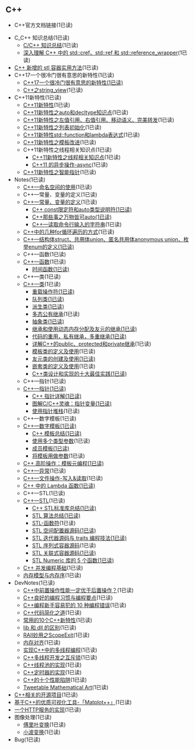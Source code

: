 ## C++

+ C++官方文档链接(1已读)

* C_C++ 知识总结(1已读)
  * [C/C++ 知识总结](C%2B%2B//C_C%2B%2B%20%E7%9F%A5%E8%AF%86%E6%80%BB%E7%BB%93.md)(1已读)
  * [深入理解 C++ 中的 std::cref、std::ref 和 std::reference_wrapper](C%2B%2B/C_C%2B%2B%20%E7%9F%A5%E8%AF%86%E6%80%BB%E7%BB%93/%E6%B7%B1%E5%85%A5%E7%90%86%E8%A7%A3%20C%2B%2B%20%E4%B8%AD%E7%9A%84%20std__cref%E3%80%81std__ref%20%E5%92%8C%20std__reference_wrapper.md)(1已读)
 * [C++ 新增的 stl 容器实用方法](C%2B%2B//C%2B%2B%20%E6%96%B0%E5%A2%9E%E7%9A%84%20stl%20%E5%AE%B9%E5%99%A8%E5%AE%9E%E7%94%A8%E6%96%B9%E6%B3%95.md)(1已读)
* C++17一个很冷门很有意思的新特性(1已读)
  * [C++17一个很冷门很有意思的新特性(1已读)](C%2B%2B//C%2B%2B17%E4%B8%80%E4%B8%AA%E5%BE%88%E5%86%B7%E9%97%A8%E5%BE%88%E6%9C%89%E6%84%8F%E6%80%9D%E7%9A%84%E6%96%B0%E7%89%B9%E6%80%A7.md)
  * [C++之string_view](C%2B%2B/C%2B%2B17%E4%B8%80%E4%B8%AA%E5%BE%88%E5%86%B7%E9%97%A8%E5%BE%88%E6%9C%89%E6%84%8F%E6%80%9D%E7%9A%84%E6%96%B0%E7%89%B9%E6%80%A7/C%2B%2B%E4%B9%8Bstring_view.md)(1已读)
* C++11新特性(1已读)
  * [C++11新特性](C%2B%2B//C%2B%2B11%E6%96%B0%E7%89%B9%E6%80%A7.md)(1已读)
  * [C++11新特性之auto和decltype知识点](C%2B%2B/C%2B%2B11%E6%96%B0%E7%89%B9%E6%80%A7/C%2B%2B11%E6%96%B0%E7%89%B9%E6%80%A7%E4%B9%8Bauto%E5%92%8Cdecltype%E7%9F%A5%E8%AF%86%E7%82%B9.md)(1已读)
  * [C++11新特性之左值引用、右值引用、移动语义、完美转发](C%2B%2B/C%2B%2B11%E6%96%B0%E7%89%B9%E6%80%A7/C%2B%2B11%E6%96%B0%E7%89%B9%E6%80%A7%E4%B9%8B%E5%B7%A6%E5%80%BC%E5%BC%95%E7%94%A8%E3%80%81%E5%8F%B3%E5%80%BC%E5%BC%95%E7%94%A8%E3%80%81%E7%A7%BB%E5%8A%A8%E8%AF%AD%E4%B9%89%E3%80%81%E5%AE%8C%E7%BE%8E%E8%BD%AC%E5%8F%91.md)(1已读)
  * [C++11新特性之列表初始化](C%2B%2B/C%2B%2B11%E6%96%B0%E7%89%B9%E6%80%A7/C%2B%2B11%E6%96%B0%E7%89%B9%E6%80%A7%E4%B9%8B%E5%88%97%E8%A1%A8%E5%88%9D%E5%A7%8B%E5%8C%96.md)(1已读)
  * [C++11新特性std::function和lambda表达式](C%2B%2B/C%2B%2B11%E6%96%B0%E7%89%B9%E6%80%A7/C%2B%2B11%E6%96%B0%E7%89%B9%E6%80%A7std__function%E5%92%8Clambda%E8%A1%A8%E8%BE%BE%E5%BC%8F.md)(1已读)
  * [C++11新特性之模板改进](C%2B%2B/C%2B%2B11%E6%96%B0%E7%89%B9%E6%80%A7/C%2B%2B11%E6%96%B0%E7%89%B9%E6%80%A7%E4%B9%8B%E6%A8%A1%E6%9D%BF%E6%94%B9%E8%BF%9B.md)(1已读)
  * C++11新特性之线程相关知识点(1已读)
    * [C++11新特性之线程相关知识点](C%2B%2B/C%2B%2B11%E6%96%B0%E7%89%B9%E6%80%A7/C%2B%2B11%E6%96%B0%E7%89%B9%E6%80%A7%E4%B9%8B%E7%BA%BF%E7%A8%8B%E7%9B%B8%E5%85%B3%E7%9F%A5%E8%AF%86%E7%82%B9.md)(1已读)
    * [C++11 的异步操作-async](C%2B%2B/C%2B%2B11%E6%96%B0%E7%89%B9%E6%80%A7/C%2B%2B11%E6%96%B0%E7%89%B9%E6%80%A7%E4%B9%8B%E7%BA%BF%E7%A8%8B%E7%9B%B8%E5%85%B3%E7%9F%A5%E8%AF%86%E7%82%B9/C%2B%2B11%20%E7%9A%84%E5%BC%82%E6%AD%A5%E6%93%8D%E4%BD%9C-async.md)(1已读)
  * [C++11新特性之智能指针](C%2B%2B/C%2B%2B11%E6%96%B0%E7%89%B9%E6%80%A7/C%2B%2B11%E6%96%B0%E7%89%B9%E6%80%A7%E4%B9%8B%E6%99%BA%E8%83%BD%E6%8C%87%E9%92%88.md)(1已读)
* Notes(1已读)
  * [C++—命名空间的使用](C%2B%2B/Notes/C%2B%2B%E2%80%94%E5%91%BD%E5%90%8D%E7%A9%BA%E9%97%B4%E7%9A%84%E4%BD%BF%E7%94%A8.md)(1已读)
  * C++—常量、变量的定义(1已读)
  * [C++—常量、变量的定义](C%2B%2B/Notes/C%2B%2B%E2%80%94%E5%B8%B8%E9%87%8F%E3%80%81%E5%8F%98%E9%87%8F%E7%9A%84%E5%AE%9A%E4%B9%89.md)(1已读)
    * [C++ const限定符和auto类型说明符(1已读)](C%2B%2B/Notes/C%2B%2B%E2%80%94%E5%B8%B8%E9%87%8F%E3%80%81%E5%8F%98%E9%87%8F%E7%9A%84%E5%AE%9A%E4%B9%89/C%2B%2B%20const%E9%99%90%E5%AE%9A%E7%AC%A6%E5%92%8Cauto%E7%B1%BB%E5%9E%8B%E8%AF%B4%E6%98%8E%E7%AC%A6.md)
    * [C++那些事之万物皆可auto(1已读)](C%2B%2B/Notes/C%2B%2B%E2%80%94%E5%B8%B8%E9%87%8F%E3%80%81%E5%8F%98%E9%87%8F%E7%9A%84%E5%AE%9A%E4%B9%89/C%2B%2B%E9%82%A3%E4%BA%9B%E4%BA%8B%E4%B9%8B%E4%B8%87%E7%89%A9%E7%9A%86%E5%8F%AFauto.md)
    * [C++—读取命令行输入的字符串](C%2B%2B/Notes/C%2B%2B%E2%80%94%E5%B8%B8%E9%87%8F%E3%80%81%E5%8F%98%E9%87%8F%E7%9A%84%E5%AE%9A%E4%B9%89/C%2B%2B%E2%80%94%E8%AF%BB%E5%8F%96%E5%91%BD%E4%BB%A4%E8%A1%8C%E8%BE%93%E5%85%A5%E7%9A%84%E5%AD%97%E7%AC%A6%E4%B8%B2.md)(1已读)
  * [C++中的几种for循环遍历的方式](C%2B%2B/Notes/C%2B%2B%E4%B8%AD%E7%9A%84%E5%87%A0%E7%A7%8Dfor%E5%BE%AA%E7%8E%AF%E9%81%8D%E5%8E%86%E7%9A%84%E6%96%B9%E5%BC%8F.md)(1已读)
  * [C++—结构体struct、共用体union、匿名共用体anonymous union、枚举enum的定义(1已读)](C%2B%2B/Notes/C%2B%2B%E2%80%94%E7%BB%93%E6%9E%84%E4%BD%93struct%E3%80%81%E5%85%B1%E7%94%A8%E4%BD%93union%E3%80%81%E5%8C%BF%E5%90%8D%E5%85%B1%E7%94%A8%E4%BD%93anonymous%20union%E3%80%81%E6%9E%9A%E4%B8%BEenum%E7%9A%84%E5%AE%9A%E4%B9%89.md)
  * C++—函数(1已读)
  * [C++—函数](C%2B%2B/Notes/C%2B%2B%E2%80%94%E5%87%BD%E6%95%B0.md)(1已读)
    * [时间函数(1已读)](C%2B%2B/Notes/C%2B%2B%E2%80%94%E5%87%BD%E6%95%B0/%E6%97%B6%E9%97%B4%E5%87%BD%E6%95%B0.md)
  * C++—类(1已读)
  * [C++—类](C%2B%2B/Notes/C%2B%2B%E2%80%94%E7%B1%BB.md)(1已读)
    * [重载操作符(1已读)](C%2B%2B/Notes/C%2B%2B%E2%80%94%E7%B1%BB/%E9%87%8D%E8%BD%BD%E6%93%8D%E4%BD%9C%E7%AC%A6.md)
    * [队列类(1已读)](C%2B%2B/Notes/C%2B%2B%E2%80%94%E7%B1%BB/%E9%98%9F%E5%88%97%E7%B1%BB.md)
    * [派生类(1已读)](C%2B%2B/Notes/C%2B%2B%E2%80%94%E7%B1%BB/%E6%B4%BE%E7%94%9F%E7%B1%BB.md)
    * [多态公有继承](C%2B%2B/Notes/C%2B%2B%E2%80%94%E7%B1%BB/%E5%A4%9A%E6%80%81%E5%85%AC%E6%9C%89%E7%BB%A7%E6%89%BF.md)(1已读)
    * [抽象类(1已读)](C%2B%2B/Notes/C%2B%2B%E2%80%94%E7%B1%BB/%E6%8A%BD%E8%B1%A1%E7%B1%BB.md)
    * [继承和使用动态内存分配及友元的继承(1已读)](C%2B%2B/Notes/C%2B%2B%E2%80%94%E7%B1%BB/%E7%BB%A7%E6%89%BF%E5%92%8C%E4%BD%BF%E7%94%A8%E5%8A%A8%E6%80%81%E5%86%85%E5%AD%98%E5%88%86%E9%85%8D%E5%8F%8A%E5%8F%8B%E5%85%83%E7%9A%84%E7%BB%A7%E6%89%BF.md)
    * [代码的重用，私有继承，多重继承(1已读)](C%2B%2B/Notes/C%2B%2B%E2%80%94%E7%B1%BB/%E4%BB%A3%E7%A0%81%E7%9A%84%E9%87%8D%E7%94%A8%EF%BC%8C%E7%A7%81%E6%9C%89%E7%BB%A7%E6%89%BF%EF%BC%8C%E5%A4%9A%E9%87%8D%E7%BB%A7%E6%89%BF.md)
    * [详解C++的public、protected和private继承](C%2B%2B/Notes/C%2B%2B%E2%80%94%E7%B1%BB/%E8%AF%A6%E8%A7%A3C%2B%2B%E7%9A%84public%E3%80%81protected%E5%92%8Cprivate%E7%BB%A7%E6%89%BF.md)(1已读)
    * [模板类的定义及使用](C%2B%2B/Notes/C%2B%2B%E2%80%94%E7%B1%BB/%E6%A8%A1%E6%9D%BF%E7%B1%BB%E7%9A%84%E5%AE%9A%E4%B9%89%E5%8F%8A%E4%BD%BF%E7%94%A8.md)(1已读)
    * [友元类的创建及使用(1已读)](C%2B%2B/Notes/C%2B%2B%E2%80%94%E7%B1%BB/%E5%8F%8B%E5%85%83%E7%B1%BB%E7%9A%84%E5%88%9B%E5%BB%BA%E5%8F%8A%E4%BD%BF%E7%94%A8.md)
    * [嵌套类的定义及使用](C%2B%2B/Notes/C%2B%2B%E2%80%94%E7%B1%BB/%E5%B5%8C%E5%A5%97%E7%B1%BB%E7%9A%84%E5%AE%9A%E4%B9%89%E5%8F%8A%E4%BD%BF%E7%94%A8.md)(1已读)
    * [C++类设计和实现的十大最佳实践(1已读)](C%2B%2B/Notes/C%2B%2B%E2%80%94%E7%B1%BB/C%2B%2B%E7%B1%BB%E8%AE%BE%E8%AE%A1%E5%92%8C%E5%AE%9E%E7%8E%B0%E7%9A%84%E5%8D%81%E5%A4%A7%E6%9C%80%E4%BD%B3%E5%AE%9E%E8%B7%B5.md)
  * C++—指针(1已读)
  * [C++—指针(1已读)](C%2B%2B/Notes/C%2B%2B%E2%80%94%E6%8C%87%E9%92%88.md)
    * [C++ 指针详解(1已读)](C%2B%2B/Notes/C%2B%2B%E2%80%94%E6%8C%87%E9%92%88/C%2B%2B%20%E6%8C%87%E9%92%88%E8%AF%A6%E8%A7%A3.md)
    * [图解C/C++灵魂：指针变量(1已读)](C%2B%2B/Notes/C%2B%2B%E2%80%94%E6%8C%87%E9%92%88/%E5%9B%BE%E8%A7%A3C_C%2B%2B%E7%81%B5%E9%AD%82%EF%BC%9A%E6%8C%87%E9%92%88%E5%8F%98%E9%87%8F.md)
    * [使用指针堆栈](C%2B%2B/Notes/C%2B%2B%E2%80%94%E6%8C%87%E9%92%88/%E4%BD%BF%E7%94%A8%E6%8C%87%E9%92%88%E5%A0%86%E6%A0%88.md)(1已读)
  * C++—数字模板(1已读)
  * [C++—数字模板(1已读)](C%2B%2B/Notes/C%2B%2B%E2%80%94%E6%95%B0%E5%AD%97%E6%A8%A1%E6%9D%BF.md)
    * [C++ 模板总结(1已读)](C%2B%2B/Notes/C%2B%2B%E2%80%94%E6%95%B0%E5%AD%97%E6%A8%A1%E6%9D%BF/C%2B%2B%20%E6%A8%A1%E6%9D%BF%E6%80%BB%E7%BB%93.md)
    * [使用多个类型参数](C%2B%2B/Notes/C%2B%2B%E2%80%94%E6%95%B0%E5%AD%97%E6%A8%A1%E6%9D%BF/%E4%BD%BF%E7%94%A8%E5%A4%9A%E4%B8%AA%E7%B1%BB%E5%9E%8B%E5%8F%82%E6%95%B0.md)(1已读)
    * [成员模板(1已读)](C%2B%2B/Notes/C%2B%2B%E2%80%94%E6%95%B0%E5%AD%97%E6%A8%A1%E6%9D%BF/%E6%88%90%E5%91%98%E6%A8%A1%E6%9D%BF.md)
    * [将模板用做参数](C%2B%2B/Notes/C%2B%2B%E2%80%94%E6%95%B0%E5%AD%97%E6%A8%A1%E6%9D%BF/%E5%B0%86%E6%A8%A1%E6%9D%BF%E7%94%A8%E5%81%9A%E5%8F%82%E6%95%B0.md)(1已读)
  * [C++ 高阶操作：模板元编程(1已读)](C%2B%2B/Notes/C%2B%2B%20%E9%AB%98%E9%98%B6%E6%93%8D%E4%BD%9C%EF%BC%9A%E6%A8%A1%E6%9D%BF%E5%85%83%E7%BC%96%E7%A8%8B.md)
  * [C++—异常](C%2B%2B/Notes/C%2B%2B%E2%80%94%E5%BC%82%E5%B8%B8.md)(1已读)
  * [C++—文件操作-写入&读取](C%2B%2B/Notes/C%2B%2B%E2%80%94%E6%96%87%E4%BB%B6%E6%93%8D%E4%BD%9C-%E5%86%99%E5%85%A5%26%E8%AF%BB%E5%8F%96.md)(1已读)
  * [C++ 中的 Lambda 函数(1已读)](C%2B%2B/Notes/C%2B%2B%20%E4%B8%AD%E7%9A%84%20Lambda%20%E5%87%BD%E6%95%B0.md)
  * C++—STL(1已读)
  * [C++—STL](C%2B%2B/Notes/C%2B%2B%E2%80%94STL.md)(1已读)
    * [C++ STL标准库总结(1已读)](C%2B%2B/Notes/C%2B%2B%E2%80%94STL/C%2B%2B%20STL%E6%A0%87%E5%87%86%E5%BA%93%E6%80%BB%E7%BB%93.md)
    * [STL 算法总结(1已读)](C%2B%2B/Notes/C%2B%2B%E2%80%94STL/STL%20%E7%AE%97%E6%B3%95%E6%80%BB%E7%BB%93.md)
    * [STL-函数符](C%2B%2B/Notes/C%2B%2B%E2%80%94STL/STL-%E5%87%BD%E6%95%B0%E7%AC%A6.md)(1已读)
    * [STL 空间配置器源码(1已读)](C%2B%2B/Notes/C%2B%2B%E2%80%94STL/STL%20%E7%A9%BA%E9%97%B4%E9%85%8D%E7%BD%AE%E5%99%A8%E6%BA%90%E7%A0%81.md)
    * [STL 迭代器源码与 traits 编程技法(1已读)](C%2B%2B/Notes/C%2B%2B%E2%80%94STL/STL%20%E8%BF%AD%E4%BB%A3%E5%99%A8%E6%BA%90%E7%A0%81%E4%B8%8E%20traits%20%E7%BC%96%E7%A8%8B%E6%8A%80%E6%B3%95.md)
    * [STL 序列式容器源码](C%2B%2B/Notes/C%2B%2B%E2%80%94STL/STL%20%E5%BA%8F%E5%88%97%E5%BC%8F%E5%AE%B9%E5%99%A8%E6%BA%90%E7%A0%81.md)(1已读)
    * [STL 关联式容器源码(1已读)](C%2B%2B/Notes/C%2B%2B%E2%80%94STL/STL%20%E5%85%B3%E8%81%94%E5%BC%8F%E5%AE%B9%E5%99%A8%E6%BA%90%E7%A0%81.md)
    * [STL Numeric 库的 5 个函数(1已读)](C%2B%2B/Notes/C%2B%2B%E2%80%94STL/STL%20Numeric%20%E5%BA%93%E7%9A%84%205%20%E4%B8%AA%E5%87%BD%E6%95%B0.md)
  * [C++ 并发编程基础](C%2B%2B/Notes/C%2B%2B%20%E5%B9%B6%E5%8F%91%E7%BC%96%E7%A8%8B%E5%9F%BA%E7%A1%80.md)(1已读)
  * [内存模型与内存序](C%2B%2B/Notes/%E5%86%85%E5%AD%98%E6%A8%A1%E5%9E%8B%E4%B8%8E%E5%86%85%E5%AD%98%E5%BA%8F.md)(1已读)
* DevNotes(1已读)
  * [C++中前置操作性能一定优于后置操作？](C%2B%2B/DevNotes/C%2B%2B%E4%B8%AD%E5%89%8D%E7%BD%AE%E6%93%8D%E4%BD%9C%E6%80%A7%E8%83%BD%E4%B8%80%E5%AE%9A%E4%BC%98%E4%BA%8E%E5%90%8E%E7%BD%AE%E6%93%8D%E4%BD%9C%EF%BC%9F.md)(1已读)
  * [C++良好的编程习惯与编程要点](C%2B%2B/DevNotes/C%2B%2B%E8%89%AF%E5%A5%BD%E7%9A%84%E7%BC%96%E7%A8%8B%E4%B9%A0%E6%83%AF%E4%B8%8E%E7%BC%96%E7%A8%8B%E8%A6%81%E7%82%B9.md)(1已读)
  * [C++编程新手容易犯的 10 种编程错误](C%2B%2B/DevNotes/C%2B%2B%E7%BC%96%E7%A8%8B%E6%96%B0%E6%89%8B%E5%AE%B9%E6%98%93%E7%8A%AF%E7%9A%84%2010%20%E7%A7%8D%E7%BC%96%E7%A8%8B%E9%94%99%E8%AF%AF.md)(1已读)
  * [C++代码简化之道](C%2B%2B/DevNotes/C%2B%2B%E4%BB%A3%E7%A0%81%E7%AE%80%E5%8C%96%E4%B9%8B%E9%81%93.md)(1已读)
  * [常用的10个C++新特性](C%2B%2B/DevNotes/%E5%B8%B8%E7%94%A8%E7%9A%8410%E4%B8%AAC%2B%2B%E6%96%B0%E7%89%B9%E6%80%A7.md)(1已读)
  * [lib 和 dll 的区别](C%2B%2B/DevNotes/lib%20%E5%92%8C%20dll%20%E7%9A%84%E5%8C%BA%E5%88%AB.md)(1已读)
  * [RAII妙用之ScopeExit](C%2B%2B/DevNotes/RAII%E5%A6%99%E7%94%A8%E4%B9%8BScopeExit.md)(1已读)
  * [内存对齐](C%2B%2B/DevNotes/%E5%86%85%E5%AD%98%E5%AF%B9%E9%BD%90.md)(1已读)
  * [实现C++中的多线程编程](C%2B%2B/DevNotes/%E5%AE%9E%E7%8E%B0C%2B%2B%E4%B8%AD%E7%9A%84%E5%A4%9A%E7%BA%BF%E7%A8%8B%E7%BC%96%E7%A8%8B.md)(1已读)
  * [C++多线程开发之互斥锁](C%2B%2B/DevNotes/C%2B%2B%E5%A4%9A%E7%BA%BF%E7%A8%8B%E5%BC%80%E5%8F%91%E4%B9%8B%E4%BA%92%E6%96%A5%E9%94%81.md)(1已读)
  * [C++线程池的实现](C%2B%2B/DevNotes/C%2B%2B%E7%BA%BF%E7%A8%8B%E6%B1%A0%E7%9A%84%E5%AE%9E%E7%8E%B0.md)(1已读)
  * [C++定时器的实现](C%2B%2B/DevNotes/C%2B%2B%E5%AE%9A%E6%97%B6%E5%99%A8%E7%9A%84%E5%AE%9E%E7%8E%B0.md)(1已读)
  * [C++的十个性能陷阱](C%2B%2B/DevNotes/C%2B%2B%E7%9A%84%E5%8D%81%E4%B8%AA%E6%80%A7%E8%83%BD%E9%99%B7%E9%98%B1.md)(1已读)
  * [Tweetable Mathematical Art](C%2B%2B/DevNotes/Tweetable%20Mathematical%20Art.md)(1已读)
 * [C++相关的开源项目](C%2B%2B//C%2B%2B%E7%9B%B8%E5%85%B3%E7%9A%84%E5%BC%80%E6%BA%90%E9%A1%B9%E7%9B%AE.md)(1已读)
 * [基于C++的优质可视化工具-「Matplot++」](C%2B%2B//%E5%9F%BA%E4%BA%8EC%2B%2B%E7%9A%84%E4%BC%98%E8%B4%A8%E5%8F%AF%E8%A7%86%E5%8C%96%E5%B7%A5%E5%85%B7-%E3%80%8CMatplot%2B%2B%E3%80%8D.md)(1已读)
 * [一个HTTP服务的实现](C%2B%2B//%E4%B8%80%E4%B8%AAHTTP%E6%9C%8D%E5%8A%A1%E7%9A%84%E5%AE%9E%E7%8E%B0.md)(1已读)
* 图像处理(1已读)
  * [傅里叶变换](C%2B%2B/%E5%9B%BE%E5%83%8F%E5%A4%84%E7%90%86/%E5%82%85%E9%87%8C%E5%8F%B6%E5%8F%98%E6%8D%A2.md)(1已读)
  * [小波变换](C%2B%2B/%E5%9B%BE%E5%83%8F%E5%A4%84%E7%90%86/%E5%B0%8F%E6%B3%A2%E5%8F%98%E6%8D%A2.md)(1已读)
* Bug(1已读)